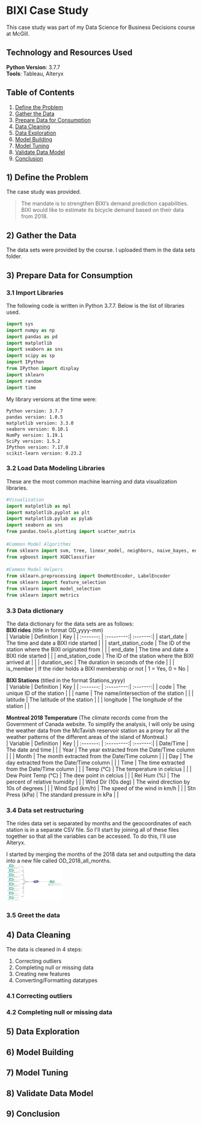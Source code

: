 # BIXI Case Study

This case study was part of my Data Science for Business Decisions course at McGill.

## Technology and Resources Used

**Python Version**: 3.7.7<br>
**Tools**: Tableau, Alteryx

## Table of Contents
1) [Define the Problem](#1-define-the-problem)<br>
2) [Gather the Data](#2-gather-the-data)
3) [Prepare Data for Consumption](#3-prepare-data-for-consumption)<br>
4) [Data Cleaning](#4-data-cleaning)<br>
5) [Data Exploration](#5-data-exploration)<br>
6) [Model Building](#6-model-building)<br>
7) [Model Tuning](#7-model-tuning)<br>
8) [Validate Data Model](#8-validate-data-model)<br>
9) [Conclusion](#9-conclusion)

## 1) Define the Problem
The case study was provided.
>The mandate is to strengthen BIXI’s demand prediction capabilities. BIXI would like to estimate its bicycle demand based on their data from 2018.

## 2) Gather the Data
The data sets were provided by the course. I uploaded them in the data sets folder.

## 3) Prepare Data for Consumption

### 3.1 Import Libraries
The following code is written in Python 3.7.7. Below is the list of libraries used.
```python
import sys
import numpy as np 
import pandas as pd
import matplotlib
import seaborn as sns
import scipy as sp
import IPython
from IPython import display
import sklearn
import random
import time
```
My library versions at the time were:
```
Python version: 3.7.7
pandas version: 1.0.5
matplotlib version: 3.3.0
seaborn version: 0.10.1
NumPy version: 1.19.1
SciPy version: 1.5.2
IPython version: 7.17.0
scikit-learn version: 0.23.2
```
### 3.2 Load Data Modeling Libraries
These are the most common machine learning and data visualization libraries.
```python
#Visualization
import matplotlib as mpl
import matplotlib.pyplot as plt
import matplotlib.pylab as pylab
import seaborn as sns
from pandas.tools.plotting import scatter_matrix

#Common Model Algorithms
from sklearn import svm, tree, linear_model, neighbors, naive_bayes, ensemble, discriminant_analysis, gaussian_process
from xgboost import XGBClassifier

#Common Model Helpers
from sklearn.preprocessing import OneHotEncoder, LabelEncoder
from sklearn import feature_selection
from sklearn import model_selection
from sklearn import metrics
```

### 3.3 Data dictionary
The data dictionary for the data sets are as follows:<br>
**BIXI rides** (title in format OD_yyyy-mm)<br>
| Variable | Definition | Key |
| :-------: | :---------:| :-------:|
| start_date | The time and date a BIXI ride started |  |
| start_station_code | The ID of the station where the BIXI originated from |  |
| end_date | The time and date a BIXI ride started |  |
| end_station_code | The ID of the station where the BIXI arrived at |  |
| duration_sec | The duration in seconds of the ride |  |
| is_member | If the rider holds a BIXI membership or not | 1 = Yes, 0 = No  |

**BIXI Stations** (titled in the format Stations_yyyy)<br>
| Variable | Definition | Key |
| :-------: | :---------:| :-------:|
| code | The unique ID of the station |  |
| name | The name/intersection of the station |  |
| latitude | The latitude of the station |  |
| longitude | The longitude of the station |  |

**Montreal 2018 Temperature** (The climate records come from the Government of Canada website. To simplify the analysis, I will only be using the weather data from the McTavish reservoir station as a proxy for all the weather patterns of the different areas of the island of Montreal.)<br>
| Variable | Definition | Key |
| :-------: | :---------:| :-------:|
| Date/Time | The date and time |  |
| Year | The year extracted from the Date/Time column |  |
| Month | The month extracted from the Date/Time column |  |
| Day | The day extracted from the Date/Time column |  |
| Time | The time extracted from the Date/Time column |  |
| Temp (°C) | The temperature in celcius |  |
| Dew Point Temp (°C) | The dew point in celcius |  |
| Rel Hum (%) | The percent of relative humidity |  |
| Wind Dir (10s deg) | The wind direction by 10s of degrees |  |
| Wind Spd (km/h) | The speed of the wind in km/h |  |
| Stn Press (kPa) | The standard pressure in kPa |  |

### 3.4 Data set restructuring
The rides data set is separated by months and the geocoordinates of each station is in a separate CSV file. So I'll start by joining all of these files together so that all the variables can be accessed. To do this, I'll use Alteryx.<br>

I started by merging the months of the 2018 data set and outputting the data into a new file called OD_2018_all_months.<br>
<img src="/images/UNION_2018_BIXI_workflow.png" alt="2018 BIXI Union" title="2018 BIXI rides" width="150" height="100"/>

### 3.5 Greet the data


## 4) Data Cleaning
The data is cleaned in 4 steps:
1. Correcting outliers
2. Completing null or missing data
3. Creating new features
4. Converting/Formatting datatypes

### 4.1 Correcting outliers

### 4.2 Completing null or missing data

## 5) Data Exploration

## 6) Model Building

## 7) Model Tuning

## 8) Validate Data Model

## 9) Conclusion

